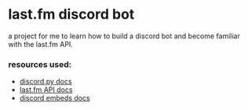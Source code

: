 # last.fm discord bot

a project for me to learn how to build a discord bot and become familiar with the last.fm API.

### resources used:

- [discord.py docs](https://discordpy.readthedocs.io/en/latest/quickstart.html#a-minimal-bot)
- [last.fm API docs](https://www.last.fm/api)
- [discord embeds docs](https://discord.com/developers/docs/resources/channel#embed-object-embed-types)
